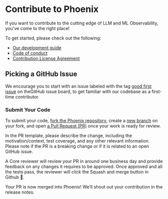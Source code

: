 # Contribute to Phoenix

If you want to contribute to the cutting edge of LLM and ML Observability, you've come to the right place!

To get started, please check out the following:

* [Our development guide](https://github.com/Arize-ai/phoenix/blob/main/DEVELOPMENT.md)
* [Code of conduct](https://github.com/Arize-ai/phoenix/blob/main/CODE\_OF\_CONDUCT.md)
* [Contribution License Agreement](https://github.com/Arize-ai/phoenix/blob/main/CLA.md)

## Picking a GitHub Issue

We encourage you to start with an issue labeled with the tag [good first issue](https://github.com/Arize-ai/phoenix/issues?q=is%3Aissue+is%3Aopen+label%3A%22good+first+issue%22) on theGitHub issue board, to get familiar with our codebase as a first-time contributor.

### Submit Your Code <a href="#submit-your-code" id="submit-your-code"></a>

To submit your code, [fork the Phoenix repository](https://help.github.com/en/articles/fork-a-repo), create a [new branch](https://help.github.com/en/desktop/contributing-to-projects/creating-a-branch-for-your-work) on your fork, and open [a Pull Request (PR)](https://help.github.com/en/articles/creating-a-pull-request-from-a-fork) once your work is ready for review.

In the PR template, please describe the change, including the motivation/context, test coverage, and any other relevant information. Please note if the PR is a breaking change or if it is related to an open GitHub issue.

A Core reviewer will review your PR in around one business day and provide feedback on any changes it requires to be approved. Once approved and all the tests pass, the reviewer will click the Squash and merge button in Github 🥳.

Your PR is now merged into Phoenix! We’ll shout out your contribution in the release notes.
